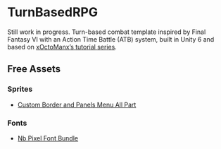 # TurnBasedRPG
Still work in progress.
Turn-based combat template inspired by Final Fantasy VI with an Action Time Battle (ATB) system, built in Unity 6 and based on [xOctoManx’s tutorial series](https://www.youtube.com/playlist?list=PLj0TSSTwoqAypUgag6HJoVZD-RmbpDtjF).

## Free Assets

### Sprites

- [Custom Border and Panels Menu All Part](https://bdragon1727.itch.io/custom-border-and-panels-menu-all-part)

### Fonts

- [Nb Pixel Font Bundle](https://nimblebeastscollective.itch.io/nb-pixel-font-bundle)

